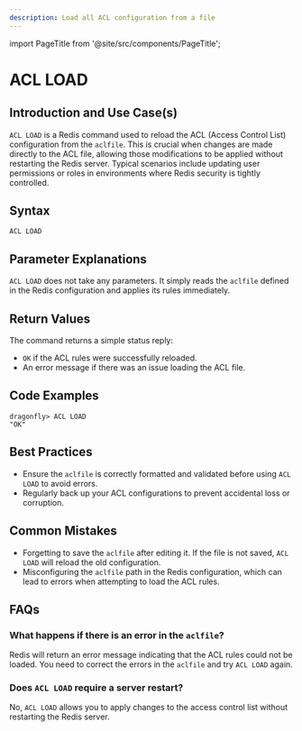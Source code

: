 ```yaml
---
description: Load all ACL configuration from a file
---
```


import PageTitle from '@site/src/components/PageTitle';

# ACL LOAD

<PageTitle title="Redis ACL LOAD Explained (Better Than Official Docs)" />

## Introduction and Use Case(s)

`ACL LOAD` is a Redis command used to reload the ACL (Access Control List) configuration from the `aclfile`. This is crucial when changes are made directly to the ACL file, allowing those modifications to be applied without restarting the Redis server. Typical scenarios include updating user permissions or roles in environments where Redis security is tightly controlled.

## Syntax

```plaintext
ACL LOAD
```

## Parameter Explanations

`ACL LOAD` does not take any parameters. It simply reads the `aclfile` defined in the Redis configuration and applies its rules immediately.

## Return Values

The command returns a simple status reply:

- `OK` if the ACL rules were successfully reloaded.
- An error message if there was an issue loading the ACL file.

## Code Examples

```cli
dragonfly> ACL LOAD
"OK"
```

## Best Practices

- Ensure the `aclfile` is correctly formatted and validated before using `ACL LOAD` to avoid errors.
- Regularly back up your ACL configurations to prevent accidental loss or corruption.

## Common Mistakes

- Forgetting to save the `aclfile` after editing it. If the file is not saved, `ACL LOAD` will reload the old configuration.
- Misconfiguring the `aclfile` path in the Redis configuration, which can lead to errors when attempting to load the ACL rules.

## FAQs

### What happens if there is an error in the `aclfile`?

Redis will return an error message indicating that the ACL rules could not be loaded. You need to correct the errors in the `aclfile` and try `ACL LOAD` again.

### Does `ACL LOAD` require a server restart?

No, `ACL LOAD` allows you to apply changes to the access control list without restarting the Redis server.
